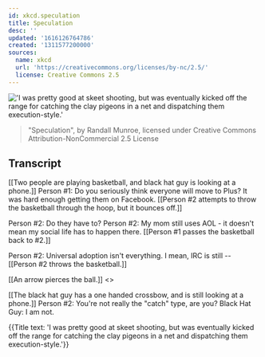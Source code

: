 ```yaml
---
id: xkcd.speculation
title: Speculation
desc: ''
updated: '1616126764786'
created: '1311577200000'
sources:
  name: xkcd
  url: 'https://creativecommons.org/licenses/by-nc/2.5/'
  license: Creative Commons 2.5
---
```

!['I was pretty good at skeet shooting, but was eventually kicked off the range for catching the clay pigeons in a net and dispatching them execution-style.'](https://imgs.xkcd.com/comics/speculation.png)
> "Speculation", by Randall Munroe, licensed under Creative Commons Attribution-NonCommercial 2.5 License

## Transcript
[[Two people are playing basketball, and black hat guy is looking at a phone.]]
Person #1: Do you seriously think 
everyone
 will move to Plus? It was hard enough getting them on Facebook.
[[Person #2 attempts to throw the basketball through the hoop, but it bounces off.]]

Person #2: Do they have to?
Person #2: My mom still uses AOL - it doesn't mean my social life has to happen there.
[[Person #1 passes the basketball back to #2.]]

Person #2: Universal adoption isn't everything. I mean, IRC is still --
[[Person #2 throws the basketball.]]

[[An arrow pierces the ball.]]
<<THUNK>>

[[The black hat guy has a one handed crossbow, and is still looking at a phone.]]
Person #2: You're not really the "catch" type, are you?
Black Hat Guy: I am not.

{{Title text: 'I was pretty good at skeet shooting, but was eventually kicked off the range for catching the clay pigeons in a net and dispatching them execution-style.'}}
